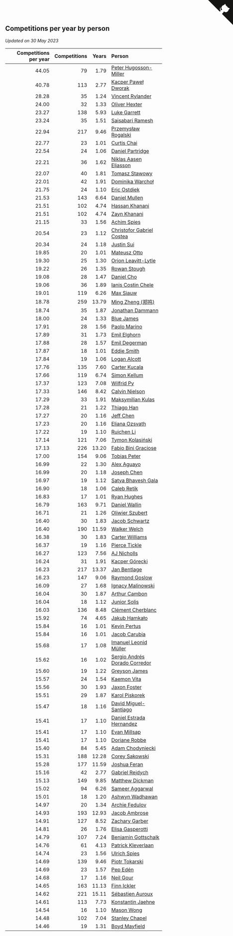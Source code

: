 ## Competitions per year by person

*Updated on 30 May 2023*

| Competitions per year | Competitions | Years | Person |
| ---: | ---: | ---: | :--- |
| 44.05 | 79 | 1.79 | [Peter Hugosson-Miller](https://www.worldcubeassociation.org/persons/2021HUGO01) |
| 40.78 | 113 | 2.77 | [Kacper Paweł Dworak](https://www.worldcubeassociation.org/persons/2020DWOR01) |
| 28.28 | 35 | 1.24 | [Vincent Rylander](https://www.worldcubeassociation.org/persons/2022RYLA01) |
| 24.00 | 32 | 1.33 | [Oliver Hexter](https://www.worldcubeassociation.org/persons/2022HEXT01) |
| 23.27 | 138 | 5.93 | [Luke Garrett](https://www.worldcubeassociation.org/persons/2017GARR05) |
| 23.24 | 35 | 1.51 | [Saisabari Ramesh](https://www.worldcubeassociation.org/persons/2021RAME01) |
| 22.94 | 217 | 9.46 | [Przemysław Rogalski](https://www.worldcubeassociation.org/persons/2013ROGA02) |
| 22.77 | 23 | 1.01 | [Curtis Chai](https://www.worldcubeassociation.org/persons/2022CHAI02) |
| 22.54 | 24 | 1.06 | [Daniel Partridge](https://www.worldcubeassociation.org/persons/2022PART02) |
| 22.21 | 36 | 1.62 | [Niklas Aasen Eliasson](https://www.worldcubeassociation.org/persons/2021ELIA01) |
| 22.07 | 40 | 1.81 | [Tomasz Stawowy](https://www.worldcubeassociation.org/persons/2021STAW01) |
| 22.01 | 42 | 1.91 | [Dominika Warchoł](https://www.worldcubeassociation.org/persons/2021WARC01) |
| 21.75 | 24 | 1.10 | [Eric Ostdiek](https://www.worldcubeassociation.org/persons/2022OSTD01) |
| 21.53 | 143 | 6.64 | [Daniel Mullen](https://www.worldcubeassociation.org/persons/2016MULL04) |
| 21.51 | 102 | 4.74 | [Hassan Khanani](https://www.worldcubeassociation.org/persons/2018KHAN26) |
| 21.51 | 102 | 4.74 | [Zayn Khanani](https://www.worldcubeassociation.org/persons/2018KHAN28) |
| 21.15 | 33 | 1.56 | [Achim Spies](https://www.worldcubeassociation.org/persons/2021SPIE01) |
| 20.54 | 23 | 1.12 | [Christofor Gabriel Costea](https://www.worldcubeassociation.org/persons/2022COST03) |
| 20.34 | 24 | 1.18 | [Justin Sui](https://www.worldcubeassociation.org/persons/2022SUIJ01) |
| 19.85 | 20 | 1.01 | [Mateusz Otto](https://www.worldcubeassociation.org/persons/2022OTTO01) |
| 19.30 | 25 | 1.30 | [Orion Leavitt-Lytle](https://www.worldcubeassociation.org/persons/2022LEAV01) |
| 19.22 | 26 | 1.35 | [Rowan Stough](https://www.worldcubeassociation.org/persons/2022STOU01) |
| 19.08 | 28 | 1.47 | [Daniel Cho](https://www.worldcubeassociation.org/persons/2021CHOD01) |
| 19.06 | 36 | 1.89 | [Ianis Costin Chele](https://www.worldcubeassociation.org/persons/2021CHEL01) |
| 19.01 | 119 | 6.26 | [Max Siauw](https://www.worldcubeassociation.org/persons/2017SIAU02) |
| 18.78 | 259 | 13.79 | [Ming Zheng (郑鸣)](https://www.worldcubeassociation.org/persons/2009ZHEN11) |
| 18.74 | 35 | 1.87 | [Jonathan Dammann](https://www.worldcubeassociation.org/persons/2021DAMM01) |
| 18.00 | 24 | 1.33 | [Blue James](https://www.worldcubeassociation.org/persons/2022JAME01) |
| 17.91 | 28 | 1.56 | [Paolo Marino](https://www.worldcubeassociation.org/persons/2021MARI04) |
| 17.89 | 31 | 1.73 | [Emil Elghorn](https://www.worldcubeassociation.org/persons/2021ELGH01) |
| 17.88 | 28 | 1.57 | [Emil Degerman](https://www.worldcubeassociation.org/persons/2021DEGE01) |
| 17.87 | 18 | 1.01 | [Eddie Smith](https://www.worldcubeassociation.org/persons/2022SMIT20) |
| 17.84 | 19 | 1.06 | [Logan Alcott](https://www.worldcubeassociation.org/persons/2022ALCO02) |
| 17.76 | 135 | 7.60 | [Carter Kucala](https://www.worldcubeassociation.org/persons/2015KUCA01) |
| 17.66 | 119 | 6.74 | [Simon Kellum](https://www.worldcubeassociation.org/persons/2016KELL12) |
| 17.37 | 123 | 7.08 | [Wilfrid Py](https://www.worldcubeassociation.org/persons/2016PYWI01) |
| 17.33 | 146 | 8.42 | [Calvin Nielson](https://www.worldcubeassociation.org/persons/2014NIEL03) |
| 17.29 | 33 | 1.91 | [Maksymilian Kulas](https://www.worldcubeassociation.org/persons/2021KULA02) |
| 17.28 | 21 | 1.22 | [Thiago Han](https://www.worldcubeassociation.org/persons/2022HANT01) |
| 17.27 | 20 | 1.16 | [Jeff Chen](https://www.worldcubeassociation.org/persons/2022CHEN19) |
| 17.23 | 20 | 1.16 | [Eliana Ozsvath](https://www.worldcubeassociation.org/persons/2022OZSV01) |
| 17.22 | 19 | 1.10 | [Ruichen Li](https://www.worldcubeassociation.org/persons/2022LIRU02) |
| 17.14 | 121 | 7.06 | [Tymon Kolasiński](https://www.worldcubeassociation.org/persons/2016KOLA02) |
| 17.13 | 226 | 13.20 | [Fabio Bini Graciose](https://www.worldcubeassociation.org/persons/2010GRAC02) |
| 17.00 | 154 | 9.06 | [Tobias Peter](https://www.worldcubeassociation.org/persons/2014PETE03) |
| 16.99 | 22 | 1.30 | [Alex Aguayo](https://www.worldcubeassociation.org/persons/2022AGUA01) |
| 16.99 | 20 | 1.18 | [Joseph Chen](https://www.worldcubeassociation.org/persons/2022CHEN16) |
| 16.97 | 19 | 1.12 | [Satya Bhavesh Gala](https://www.worldcubeassociation.org/persons/2022GALA03) |
| 16.90 | 18 | 1.06 | [Caleb Retik](https://www.worldcubeassociation.org/persons/2022RETI01) |
| 16.83 | 17 | 1.01 | [Ryan Hughes](https://www.worldcubeassociation.org/persons/2022HUGH04) |
| 16.79 | 163 | 9.71 | [Daniel Wallin](https://www.worldcubeassociation.org/persons/2013WALL03) |
| 16.71 | 21 | 1.26 | [Oliwier Szubert](https://www.worldcubeassociation.org/persons/2022SZUB01) |
| 16.40 | 30 | 1.83 | [Jacob Schwartz](https://www.worldcubeassociation.org/persons/2021SCHW01) |
| 16.40 | 190 | 11.59 | [Walker Welch](https://www.worldcubeassociation.org/persons/2011WELC01) |
| 16.38 | 30 | 1.83 | [Carter Williams](https://www.worldcubeassociation.org/persons/2021WILL06) |
| 16.37 | 19 | 1.16 | [Pierce Tickle](https://www.worldcubeassociation.org/persons/2022TICK01) |
| 16.27 | 123 | 7.56 | [AJ Nicholls](https://www.worldcubeassociation.org/persons/2015NICH04) |
| 16.24 | 31 | 1.91 | [Kacper Górecki](https://www.worldcubeassociation.org/persons/2021GORE01) |
| 16.23 | 217 | 13.37 | [Jan Bentlage](https://www.worldcubeassociation.org/persons/2010BENT01) |
| 16.23 | 147 | 9.06 | [Raymond Goslow](https://www.worldcubeassociation.org/persons/2014GOSL01) |
| 16.09 | 27 | 1.68 | [Ignacy Malinowski](https://www.worldcubeassociation.org/persons/2021MALI02) |
| 16.04 | 30 | 1.87 | [Arthur Cambon](https://www.worldcubeassociation.org/persons/2021CAMB01) |
| 16.04 | 18 | 1.12 | [Junior Solis](https://www.worldcubeassociation.org/persons/2022SOLI03) |
| 16.03 | 136 | 8.48 | [Clément Cherblanc](https://www.worldcubeassociation.org/persons/2014CHER05) |
| 15.92 | 74 | 4.65 | [Jakub Hamkało](https://www.worldcubeassociation.org/persons/2018HAMK01) |
| 15.84 | 16 | 1.01 | [Kevin Pertus](https://www.worldcubeassociation.org/persons/2022PERT01) |
| 15.84 | 16 | 1.01 | [Jacob Carubia](https://www.worldcubeassociation.org/persons/2022CARU02) |
| 15.68 | 17 | 1.08 | [Imanuel Leonid Müller](https://www.worldcubeassociation.org/persons/2022MULL02) |
| 15.62 | 16 | 1.02 | [Sergio Andrés Dorado Corredor](https://www.worldcubeassociation.org/persons/2022CORR05) |
| 15.60 | 19 | 1.22 | [Greyson James](https://www.worldcubeassociation.org/persons/2022JAME02) |
| 15.57 | 24 | 1.54 | [Kaemon Vita](https://www.worldcubeassociation.org/persons/2021VITA01) |
| 15.56 | 30 | 1.93 | [Jaxon Foster](https://www.worldcubeassociation.org/persons/2021FOST01) |
| 15.51 | 29 | 1.87 | [Karol Piskorek](https://www.worldcubeassociation.org/persons/2021PISK01) |
| 15.47 | 18 | 1.16 | [David Miguel-Santiago](https://www.worldcubeassociation.org/persons/2022MIGU02) |
| 15.41 | 17 | 1.10 | [Daniel Estrada Hernandez](https://www.worldcubeassociation.org/persons/2022HERN07) |
| 15.41 | 17 | 1.10 | [Evan Millsap](https://www.worldcubeassociation.org/persons/2022MILL05) |
| 15.41 | 17 | 1.10 | [Doriane Robbe](https://www.worldcubeassociation.org/persons/2022ROBB03) |
| 15.40 | 84 | 5.45 | [Adam Chodyniecki](https://www.worldcubeassociation.org/persons/2017CHOD02) |
| 15.31 | 188 | 12.28 | [Corey Sakowski](https://www.worldcubeassociation.org/persons/2011SAKO01) |
| 15.28 | 177 | 11.59 | [Joshua Feran](https://www.worldcubeassociation.org/persons/2011FERA01) |
| 15.16 | 42 | 2.77 | [Gabriel Rejdych](https://www.worldcubeassociation.org/persons/2020REJD01) |
| 15.13 | 149 | 9.85 | [Matthew Dickman](https://www.worldcubeassociation.org/persons/2013DICK01) |
| 15.02 | 94 | 6.26 | [Sameer Aggarwal](https://www.worldcubeassociation.org/persons/2017AGGA01) |
| 15.01 | 18 | 1.20 | [Ashwyn Wadhawan](https://www.worldcubeassociation.org/persons/2022WADH02) |
| 14.97 | 20 | 1.34 | [Archie Fedulov](https://www.worldcubeassociation.org/persons/2022FEDU01) |
| 14.93 | 193 | 12.93 | [Jacob Ambrose](https://www.worldcubeassociation.org/persons/2010AMBR01) |
| 14.91 | 127 | 8.52 | [Zachary Garber](https://www.worldcubeassociation.org/persons/2014GARB01) |
| 14.81 | 26 | 1.76 | [Elisa Gasperotti](https://www.worldcubeassociation.org/persons/2021GASP01) |
| 14.79 | 107 | 7.24 | [Benjamin Gottschalk](https://www.worldcubeassociation.org/persons/2016GOTT01) |
| 14.76 | 61 | 4.13 | [Patrick Kleverlaan](https://www.worldcubeassociation.org/persons/2019KLEV01) |
| 14.74 | 23 | 1.56 | [Ulrich Spies](https://www.worldcubeassociation.org/persons/2021SPIE02) |
| 14.69 | 139 | 9.46 | [Piotr Tokarski](https://www.worldcubeassociation.org/persons/2013TOKA01) |
| 14.69 | 23 | 1.57 | [Pep Edén](https://www.worldcubeassociation.org/persons/2021EDEN01) |
| 14.68 | 17 | 1.16 | [Neil Gour](https://www.worldcubeassociation.org/persons/2022GOUR01) |
| 14.65 | 163 | 11.13 | [Finn Ickler](https://www.worldcubeassociation.org/persons/2012ICKL01) |
| 14.62 | 221 | 15.11 | [Sébastien Auroux](https://www.worldcubeassociation.org/persons/2008AURO01) |
| 14.61 | 113 | 7.73 | [Konstantin Jaehne](https://www.worldcubeassociation.org/persons/2015JAEH01) |
| 14.54 | 16 | 1.10 | [Mason Wong](https://www.worldcubeassociation.org/persons/2022WONG03) |
| 14.48 | 102 | 7.04 | [Stanley Chapel](https://www.worldcubeassociation.org/persons/2016CHAP04) |
| 14.46 | 19 | 1.31 | [Boyd Mayfield](https://www.worldcubeassociation.org/persons/2022MAYF01) |


<a href="https://github.com/jonatanklosko/wca_statistics" class="github-corner" aria-label="View source on Github"><svg width="80" height="80" viewBox="0 0 250 250" style="fill:#151513; color:#fff; position: absolute; top: 0; border: 0; right: 0;" aria-hidden="true"><path d="M0,0 L115,115 L130,115 L142,142 L250,250 L250,0 Z"></path><path d="M128.3,109.0 C113.8,99.7 119.0,89.6 119.0,89.6 C122.0,82.7 120.5,78.6 120.5,78.6 C119.2,72.0 123.4,76.3 123.4,76.3 C127.3,80.9 125.5,87.3 125.5,87.3 C122.9,97.6 130.6,101.9 134.4,103.2" fill="currentColor" style="transform-origin: 130px 106px;" class="octo-arm"></path><path d="M115.0,115.0 C114.9,115.1 118.7,116.5 119.8,115.4 L133.7,101.6 C136.9,99.2 139.9,98.4 142.2,98.6 C133.8,88.0 127.5,74.4 143.8,58.0 C148.5,53.4 154.0,51.2 159.7,51.0 C160.3,49.4 163.2,43.6 171.4,40.1 C171.4,40.1 176.1,42.5 178.8,56.2 C183.1,58.6 187.2,61.8 190.9,65.4 C194.5,69.0 197.7,73.2 200.1,77.6 C213.8,80.2 216.3,84.9 216.3,84.9 C212.7,93.1 206.9,96.0 205.4,96.6 C205.1,102.4 203.0,107.8 198.3,112.5 C181.9,128.9 168.3,122.5 157.7,114.1 C157.9,116.9 156.7,120.9 152.7,124.9 L141.0,136.5 C139.8,137.7 141.6,141.9 141.8,141.8 Z" fill="currentColor" class="octo-body"></path></svg></a><style>.github-corner:hover .octo-arm{animation:octocat-wave 560ms ease-in-out}@keyframes octocat-wave{0%,100%{transform:rotate(0)}20%,60%{transform:rotate(-25deg)}40%,80%{transform:rotate(10deg)}}@media (max-width:500px){.github-corner:hover .octo-arm{animation:none}.github-corner .octo-arm{animation:octocat-wave 560ms ease-in-out}}</style>
